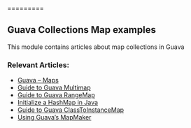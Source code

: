 =========

## Guava Collections Map examples

This module contains articles about map collections in Guava

### Relevant Articles: 
- [Guava – Maps](https://www.surya.com/guava-maps)
- [Guide to Guava Multimap](https://www.surya.com/guava-multimap)
- [Guide to Guava RangeMap](https://www.surya.com/guava-rangemap)
- [Initialize a HashMap in Java](https://www.surya.com/java-initialize-hashmap)
- [Guide to Guava ClassToInstanceMap](https://www.surya.com/guava-class-to-instance-map)
- [Using Guava’s MapMaker](https://www.surya.com/guava-mapmaker)
